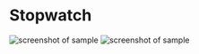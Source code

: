 # Stopwatch

![screenshot of sample](https://pp.userapi.com/c851016/v851016795/de332/ENI8sbuDpJA.jpg) ![screenshot of sample](https://pp.userapi.com/c851016/v851016795/de350/HWvHEc2_MMk.jpg)
